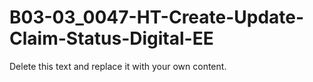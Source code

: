 

# B03-03_0047-HT-Create-Update-Claim-Status-Digital-EE

Delete this text and replace it with your own content.

